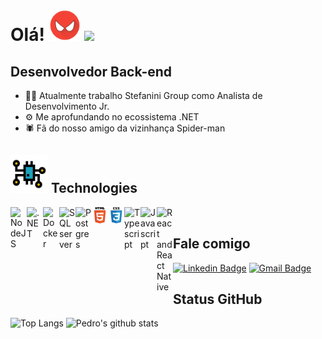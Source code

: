 # Olá! <img src="./assets/631540_hero_man_saver_spider_spiderman_icon.svg" width="50"> <img src="https://media.giphy.com/media/hvRJCLFzcasrR4ia7z/giphy.gif" width="50px">

## Desenvolvedor Back-end
- 👨‍💻 Atualmente trabalho Stefanini Group como Analista de Desenvolvimento Jr.
- ⚙ Me aprofundando no ecossistema .NET
- 🕷 Fã do nosso amigo da vizinhança Spider-man

## <img src="https://github.com/rnanc/rnanc/blob/master/assets/iconfinder_EXPAND_ICONFINDER_COLOR_TECHNOLOGY-01_3970121.svg" width="60"> Technologies
<div>
    <img align="left" alt="NodeJS" width="26px" src="https://www.vectorlogo.zone/logos/nodejs/nodejs-icon.svg"/> 
    <img align="left" alt=".NET" width="26px" src="https://www.vectorlogo.zone/logos/dotnet/dotnet-icon.svg"/>
    <img align="left" alt="Docker" width="26px" src="https://www.vectorlogo.zone/logos/docker/docker-icon.svg"/> 
    <img align="left" alt="SQL server" width="26px" src="https://www.vectorlogo.zone/logos/postgresql/postgresql-icon.svg"/>
    <img align="left" alt="Postgres" width="26px" src="https://www.vectorlogo.zone/logos/git-scm/git-scm-icon.svg"/>
<img align="left" alt="HTML5" width="26px" src="https://raw.githubusercontent.com/github/explore/80688e429a7d4ef2fca1e82350fe8e3517d3494d/topics/html/html.png" />
<img align="left" alt="CSS3" width="26px" src="https://raw.githubusercontent.com/github/explore/80688e429a7d4ef2fca1e82350fe8e3517d3494d/topics/css/css.png" />
<img align="left" alt="Typescript" width="26px" src="https://www.vectorlogo.zone/logos/typescriptlang/typescriptlang-icon.svg"/> 
<img align="left" alt="Javascript" width="26px" src="https://seeklogo.com/images/J/javascript-js-logo-2949701702-seeklogo.com.png"/> 
<img align="left" alt="React and React Native" width="26px" src="https://www.vectorlogo.zone/logos/reactjs/reactjs-icon.svg"/>
</div>
<br/>

## Fale comigo
[![Linkedin Badge](https://img.shields.io/badge/-LinkedIn-blue?style=flat-square&logo=Linkedin&logoColor=white)](https://www.linkedin.com/in/pedrolimma47821617/)
[![Gmail Badge](https://img.shields.io/badge/-Gmail-c14438?style=flat-square&logo=Gmail&logoColor=white)](mailto:pedro.lima.wk@gmail.com)
## Status GitHub
![Top Langs](https://github-readme-stats.vercel.app/api/top-langs/?username=pedro-limma&bg_color=30,e96443,904e95&text_color=fff&count_private=false&icon_color=fff&title_color=fff&hide_border=true&hide=css,html,jupyter%20notebook)
![Pedro's github stats](https://github-readme-stats.vercel.app/api?username=pedro-limma&bg_color=30,e96443,904e95&text_color=fff&count_private=true&show_icons=true&line_height=40&icon_color=fff&title_color=fff&hide_border=true)

